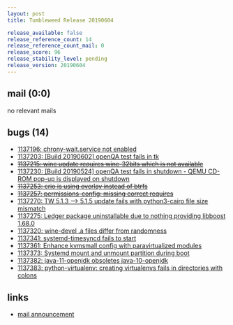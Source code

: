 ```yaml
---
layout: post
title: Tumbleweed Release 20190604

release_available: false
release_reference_count: 14
release_reference_count_mail: 0
release_score: 96
release_stability_level: pending
release_version: 20190604
---
```


## mail (0:0)

no relevant mails

## bugs (14)

<!--more-->

- [1137196: chrony-wait.service not enabled](https://bugzilla.opensuse.org/show_bug.cgi?id=1137196)
- [1137203: \[Build 20190602\] openQA test fails in tk](https://bugzilla.opensuse.org/show_bug.cgi?id=1137203)
- ~~[1137215: wine update requires wine-32bits which is not available](https://bugzilla.opensuse.org/show_bug.cgi?id=1137215)~~
- [1137230: \[Build 20190524\] openQA test fails in shutdown - QEMU CD-ROM pop-up is displayed on shutdown](https://bugzilla.opensuse.org/show_bug.cgi?id=1137230)
- ~~[1137253: crio is using overlay instead of btrfs](https://bugzilla.opensuse.org/show_bug.cgi?id=1137253)~~
- ~~[1137257: permissions-config: missing correct requires](https://bugzilla.opensuse.org/show_bug.cgi?id=1137257)~~
- [1137270: TW 5.1.3 --> 5.1.5 update fails with python3-cairo file size mismatch](https://bugzilla.opensuse.org/show_bug.cgi?id=1137270)
- [1137275: Ledger package uninstallable due to nothing providing libboost 1.68.0](https://bugzilla.opensuse.org/show_bug.cgi?id=1137275)
- [1137320: wine-devel .a files differ from randomness](https://bugzilla.opensuse.org/show_bug.cgi?id=1137320)
- [1137341: systemd-timesyncd fails to start](https://bugzilla.opensuse.org/show_bug.cgi?id=1137341)
- [1137361: Enhance kvmsmall config with paravirtualized modules](https://bugzilla.opensuse.org/show_bug.cgi?id=1137361)
- [1137373: Systemd mount and unmount partition during boot](https://bugzilla.opensuse.org/show_bug.cgi?id=1137373)
- [1137382: java-11-openjdk obsoletes java-10-openjdk](https://bugzilla.opensuse.org/show_bug.cgi?id=1137382)
- [1137383: python-virtualenv: creating virtualenvs fails in directories with colons](https://bugzilla.opensuse.org/show_bug.cgi?id=1137383)



## links

- [mail announcement](https://lists.opensuse.org/opensuse-factory/2019-06/msg00087.html)
